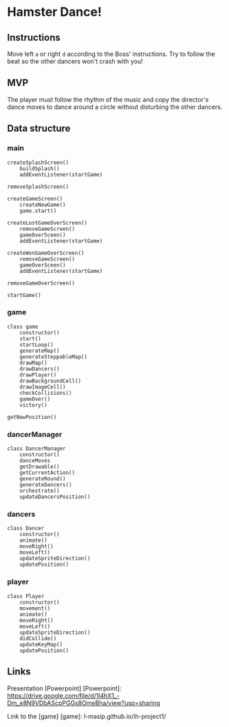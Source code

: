 # Hamster Dance!

## Instructions

Move left `a` or right `d` according to the Boss' instructions.
Try to follow the beat so the other dancers won't crash with you!

## MVP

The player must follow the rhythm of the music and copy the director's dance moves to dance around a circle without disturbing the other dancers.

## Data structure

### main

```
createSplashScreen()
    buildSplash()
    addEventListener(startGame)

removeSplashScreen()

createGameScreen()
    createNewGame()
    game.start()

createLostGameOverScreen()
    removeGameScreen()
    gameOverSceen()
    addEventListener(startGame)

createWonGameOverScreen()
    removeGameScreen()
    gameOverSceen()
    addEventListener(startGame)

removeGameOverScreen()

startGame()
```

### game

```
class game
    constructor()
    start()
    startLoop()
    generateMap()
    generateSteppableMap()
    drawMap()
    drawDancers()
    drawPlayer()
    drawBackgroundCell()
    drawImageCell()
    checkCollisions()
    gameOver()
    victory()

getNewPosition()
```

### dancerManager

```
class DancerManager
    constructor()
    danceMoves
    getDrawable()
    getCurrentAction()
    generateRound()
    generateDancers()
    orchestrate()
    updateDancersPosition()
```

### dancers

```
class Dancer
    constructor()
    animate()
    moveRight()
    moveLeft()
    updateSpriteDirection()
    updatePosition()
```

### player

```
class Player
    constructor()
	movement()
    animate()
    moveRight()
    moveLeft()
    updateSpriteDirection()
    didCollide()
    updateKeyMap()
    updatePosition()
```

## Links

Presentation [Powerpoint]
[Powerpoint]: https://drive.google.com/file/d/1l4hX1_-Dm_e8N9VDbAScpPGGs8OmeBha/view?usp=sharing

Link to the [game]
[game]: l-masip.github.io/ih-project1/

